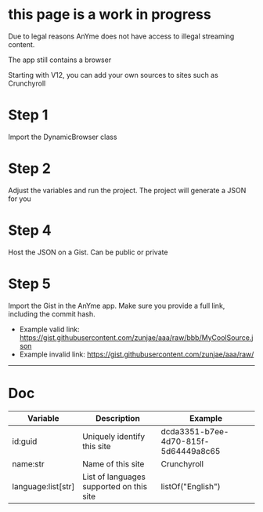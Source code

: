 # this page is a work in progress

Due to legal reasons AnYme does not have access to illegal streaming content.

The app still contains a browser

Starting with V12, you can add your own sources to sites such as Crunchyroll

# Step 1
Import the DynamicBrowser class

# Step 2
Adjust the variables and run the project. The project will generate a JSON for you

# Step 4
Host the JSON on a Gist. Can be public or private

# Step 5
Import the Gist in the AnYme app. Make sure you provide a full link, including the commit hash. 

* Example valid link: https://gist.githubusercontent.com/zunjae/aaa/raw/bbb/MyCoolSource.json
* Example invalid link: https://gist.githubusercontent.com/zunjae/aaa/raw/

---

# Doc

| Variable | Description | Example
| --- | --- | --- |
| id:guid | Uniquely identify this site | dcda3351-b7ee-4d70-815f-5d64449a8c65
| name:str | Name of this site | Crunchyroll
| language:list[str] | List of languages supported on this site | listOf("English")
